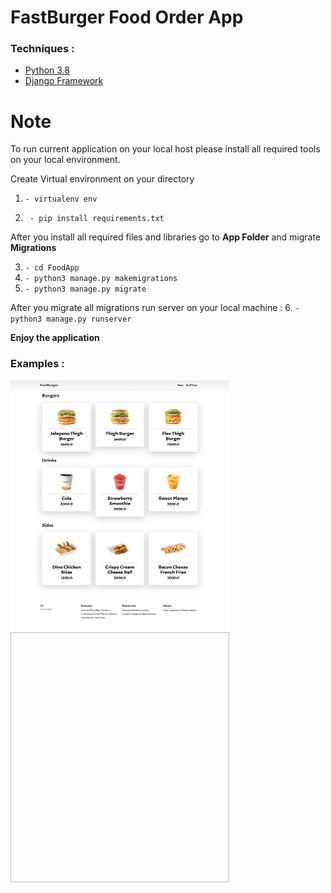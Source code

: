 
# FastBurger  Food Order App




### Techniques :

* [Python 3.8](https://www.python.org/)
* [Django Framework](https://www.djangoproject.com/)


# Note

To run current application on your local host please install all required tools on your local environment. 

Create Virtual environment on your directory

1. `- virtualenv env`

2. ` - pip install requirements.txt`

After you install all required files and libraries go to **App Folder** and migrate **Migrations**

3. `- cd FoodApp`
4. `- python3 manage.py makemigrations`
5. `- python3 manage.py migrate`

After you migrate all migrations run server on your local machine :
6. `- python3 manage.py runserver`

**Enjoy the application**

### Examples :
<img src="https://github.com/barkhayot/FastBurger/blob/main/screencapture-localhost-8000-foods-2022-01-02-16_56_25.jpg" width="350" height="400" />
<img scr="https://github.com/barkhayot/FastBurger/blob/main/screencapture-localhost-8000-orders-order-list-view-2022-01-02-16_58_31.jpg" width ="350" height = "400">
